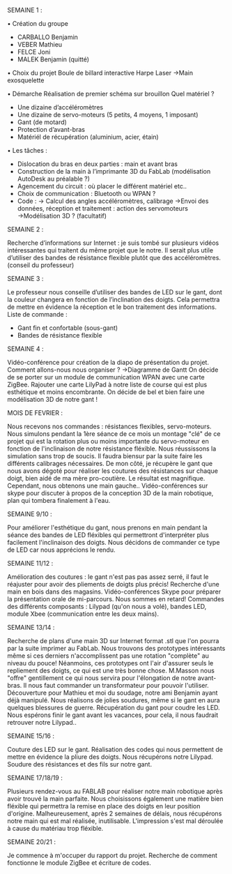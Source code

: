 
SEMAINE 1 :

• Création du groupe 
-	CARBALLO Benjamin
-	VEBER Mathieu
-	FELCE Joni
-	MALEK Benjamin (quitté)

• Choix du projet 
Boule de billard interactive
Harpe Laser
→Main exosquelette

• Démarche
Réalisation de premier schéma sur brouillon 
Quel matériel ?
-	Une dizaine d’accéléromètres
-	Une dizaine de servo-moteurs (5 petits, 4 moyens, 1 imposant)
-	Gant (de motard)
-	Protection d’avant-bras
-	Matériél de récupération (aluminium, acier, étain)

• Les tâches :
-	Dislocation du bras en deux parties : main et avant bras
-	Construction de la main à l’imprimante 3D du FabLab (modélisation AutoDesk au préalable ?)
-	Agencement du circuit : où placer le différent matériel etc.. 
-	Choix de communication : Bluetooth ou WPAN ?
-	Code : → Calcul des angles accéléromètres, calibrage
      →Envoi des données, réception et traitement : action des servomoteurs
      →Modélisation 3D ? (facultatif)

SEMAINE 2 :

Recherche d’informations sur Internet : je suis tombé sur plusieurs vidéos intéressantes qui traitent du même projet que le notre. 
Il serait plus utile d’utiliser des bandes de résistance flexible plutôt que des accéléromètres. (conseil du professeur)

SEMAINE 3 :

Le professeur nous conseille d’utiliser des bandes de LED sur le gant, dont la couleur changera en fonction de l’inclination des doigts. Cela permettra de mettre en évidence la réception et le bon traitement des informations.
Liste de commande :
-	Gant fin et confortable (sous-gant)
-	Bandes de résistance flexible

SEMAINE 4 :

Vidéo-conférence pour création de la diapo de présentation du projet.
Comment allons-nous nous organiser ? →Diagramme de Gantt
On décide de se porter sur un module de communication WPAN avec une carte ZigBee.
Rajouter une carte LilyPad à notre liste de course qui est plus esthétique et moins encombrante.
On décide de bel et bien faire une modélisation 3D de notre gant !

MOIS DE FEVRIER :

Nous recevons nos commandes : résistances flexibles, servo-moteurs.
Nous simulons pendant la 1ère séance de ce mois un montage "clé" de ce projet qui est la rotation plus ou moins importante du servo-moteur en fonction de l'inclinaison de notre résistance fléxible. Nous réussissons la simulation sans trop de soucis. Il faudra biensur par la suite faire les différents calibrages nécessaires.
De mon côté, je récupère le gant que nous avons dégoté pour réaliser les coutures des résistances sur chaque doigt, bien aidé de ma mère pro-coutière. Le résultat est magnifique. Cependant, nous obtenons une main gauche..
Vidéo-conférences sur skype pour discuter à propos de la conception 3D de la main robotique, plan qui tombera finalement à l'eau.

SEMAINE 9/10 :

Pour améliorer l'esthétique du gant, nous prenons en main pendant la séance des bandes de LED fléxibles qui permettront d'interpréter plus facilement l'inclinaison des doigts. Nous décidons de commander ce type de LED car nous apprécions le rendu.

SEMAINE 11/12 :

Amélioration des coutures : le gant n'est pas pas assez serré, il faut le réajuster pour avoir des pliements de doigts plus précis!
Recherche d'une main en bois dans des magasins.
Vidéo-conférences Skype pour préparer la présentation orale de mi-parcours. Nous sommes en retard!
Commandes des différents composants : Lilypad (qu'on nous a volé), bandes LED, module Xbee (communication entre les deux mains).

SEMAINE 13/14 :

Recherche de plans d'une main 3D sur Internet format .stl que l'on pourra par la suite imprimer au FabLab. Nous trouvons des prototypes intéressants même si ces derniers n'accomplissent pas une rotation "complète" au niveau du pouce! Néanmoins, ces prototypes ont l'air d'assurer seuls le repliement des doigts, ce qui est une très bonne chose.
M.Masson nous "offre" gentillement ce qui nous servira pour l'élongation de notre avant-bras. Il nous faut commander un transformateur pour pouvoir l'utiliser.
Découverture pour Mathieu et moi du soudage, notre ami Benjamin ayant déjà manipulé. Nous réalisons de jolies soudures, même si le gant en aura quelques blessures de guerre.
Récupération du gant pour coudre les LED. Nous espérons finir le gant avant les vacances, pour cela, il nous faudrait retrouver notre Lilypad..

SEMAINE 15/16 : 

Couture des LED sur le gant. Réalisation des codes qui nous permettent de mettre en évidence la pliure des doigts.
Nous récupérons notre Lilypad.
Soudure des résistances et des fils sur notre gant.

SEMAINE 17/18/19 :

Plusieurs rendez-vous au FABLAB pour réaliser notre main robotique après avoir trouvé la main parfaite. Nous choisissons également une matière bien fléxible qui permettra la remise en place des doigts en leur position d'origine. Malheureusement, après 2 semaines de délais, nous récupérons notre main qui est mal réalisée, inutilisable. L'impression s'est mal déroulée à cause du matériau trop fléxible.

SEMAINE 20/21 :

Je commence à m'occuper du rapport du projet.
Recherche de comment fonctionne le module ZigBee et écriture de codes.










